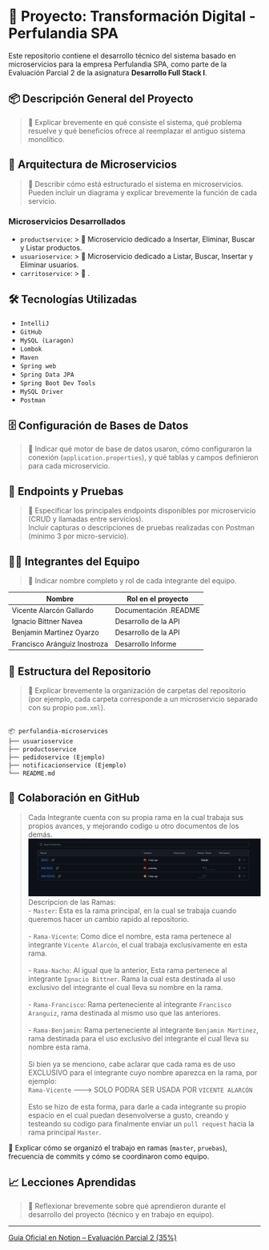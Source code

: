 # 🧾 Proyecto: Transformación Digital - Perfulandia SPA


Este repositorio contiene el desarrollo técnico del sistema basado en microservicios para la empresa Perfulandia SPA, como parte de la Evaluación Parcial 2 de la asignatura **Desarrollo Full Stack I**.

## 📦 Descripción General del Proyecto

> 📝 Explicar brevemente en qué consiste el sistema, qué problema resuelve y qué beneficios ofrece al reemplazar el antiguo sistema monolítico.

## 🧩 Arquitectura de Microservicios

> 📝 Describir cómo está estructurado el sistema en microservicios. Pueden incluir un diagrama y explicar brevemente la función de cada servicio.

### Microservicios Desarrollados

- `productservice`: > 📝 Microservicio dedicado a Insertar, Eliminar, Buscar y Listar productos.
- `usuarioservice`: > 📝 Microservicio dedicado a Listar, Buscar, Insertar y Eliminar usuarios.
- `carritoservice`: > 📝 .

## 🛠️ Tecnologías Utilizadas

- `IntelliJ`
- `GitHub`
- `MySQL (Laragon)`
- `Lombok`
- `Maven`
- `Spring web`
- `Spring Data JPA`
- `Spring Boot Dev Tools`
- `MySQL Driver`
- `Postman`

## 🗄️ Configuración de Bases de Datos

> 📝 Indicar qué motor de base de datos usaron, cómo configuraron la conexión (`application.properties`), y qué tablas y campos definieron para cada microservicio.

## 📮 Endpoints y Pruebas

> 📝 Especificar los principales endpoints disponibles por microservicio (CRUD y llamadas entre servicios).  
> Incluir capturas o descripciones de pruebas realizadas con Postman (mínimo 3 por micro-servicio).

## 🧑‍💻 Integrantes del Equipo

> 📝 Indicar nombre completo y rol de cada integrante del equipo.

| Nombre                  | Rol en el proyecto         |
|-------------------------|----------------------------|
| Vicente Alarcón Gallardo| Documentación .README      |
| Ignacio Bittner Navea   | Desarrollo de la API       |
| Benjamin Martinez Oyarzo| Desarrollo de la API       |
| Francisco Aránguiz Inostroza| Desarrollo Informe     |

## 📂 Estructura del Repositorio

> 📝 Explicar brevemente la organización de carpetas del repositorio (por ejemplo, cada carpeta corresponde a un microservicio separado con su propio `pom.xml`).

```

📦 perfulandia-microservices
├── usuarioservice
├── productoservice
├── pedidoservice (Ejemplo)
├── notificacionservice (Ejemplo)
└── README.md

```

## 👥 Colaboración en GitHub

> Cada Integrante cuenta con su propia rama en la cual trabaja sus propios avances, y mejorando codigo u otro documentos de los demás.
![Captura de pantalla](readme-assets/branch%20example.png "Captura de pantalla de las branch existentes del equipo.")
Descripcion de las Ramas:  
    - `Master`: Esta es la rama principal, en la cual se trabaja cuando queremos hacer un cambio rapido al repositorio.  
    <br>
    - `Rama-Vicente`: Como dice el nombre, esta rama pertenece al integrante `Vicente Alarcón`, el cual trabaja exclusivamente en esta rama.  
    <br>
    - `Rama-Nacho`: Al igual que la anterior, Esta rama pertenece al integrante `Ignacio Bittner`. Rama la cual esta destinada al uso exclusivo del integrante el cual lleva su nombre en la rama.  
    <br>
    - `Rama-Francisco`: Rama perteneciente al integrante `Francisco Aranguiz`, rama destinada al mismo uso que las anteriores.  
    <br>
    - `Rama-Benjamin`: Rama perteneciente al integrante `Benjamin Martinez`, rama destinada para el uso exclusivo del integrante el cual lleva su nombre esta rama.  
    <br>
    Si bien ya se menciono, cabe aclarar que cada rama es de uso EXCLUSIVO para el integrante cuyo nombre aparezca en la rama, por ejemplo:  
    `Rama-Vicente` ---> SOLO PODRA SER USADA POR `VICENTE ALARCÓN`  
    <br>
    Esto se hizo de esta forma, para darle a cada integrante su propio espacio en el cual puedan desenvolverse a gusto, creando y testeando su codigo para finalmente enviar un `pull request` hacia la rama principal `Master`.  
    


📝 Explicar cómo se organizó el trabajo en ramas (`master`, `pruebas`), frecuencia de commits y cómo se coordinaron como equipo.

## 📈 Lecciones Aprendidas

> 📝 Reflexionar brevemente sobre qué aprendieron durante el desarrollo del proyecto (técnico y en trabajo en equipo).

---

[Guía Oficial en Notion – Evaluación Parcial 2 (35%)](https://quilt-canary-969.notion.site/Gu-a-Oficial-Evaluaci-n-Parcial-2-35-1f75b3c4e31280aaab79c9a71f1cfb7b?pvs=4)